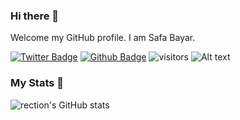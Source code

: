 ### Hi there 👋

Welcome my GitHub profile. I am Safa Bayar. 

[![Twitter Badge](https://img.shields.io/badge/-Twitter-1da1f2?labelColor=1da1f2&logo=twitter&logoColor=white&link=https://twitter.com/BayarSafa)](https://twitter.com/BayarSafa)
[![Github Badge](https://img.shields.io/badge/-Github-232323?logo=Github&logoColor=white&link=https://space.bilibili.com/7708412)](https://github.com/rection)
![visitors](https://visitor-badge.laobi.icu/badge?page_id=rection)
![Alt text](https://spotify-recently-played-readme.vercel.app/api?user=sbayar2012&unique=yes)

<!--
**rection/rection** is a ✨ _special_ ✨ repository because its `README.md` (this file) appears on your GitHub profile.

Here are some ideas to get you started:

- 🔭 I’m currently working on ...
- 🌱 I’m currently learning ...
- 👯 I’m looking to collaborate on ...
- 🤔 I’m looking for help with ...
- 💬 Ask me about ...
- 📫 How to reach me: ...
- 😄 Pronouns: ...
- ⚡ Fun fact: ...
-->

### My Stats 🔭
![rection's GitHub stats](https://github-readme-stats.vercel.app/api?username=rection&show_icons=true&theme=radical)


